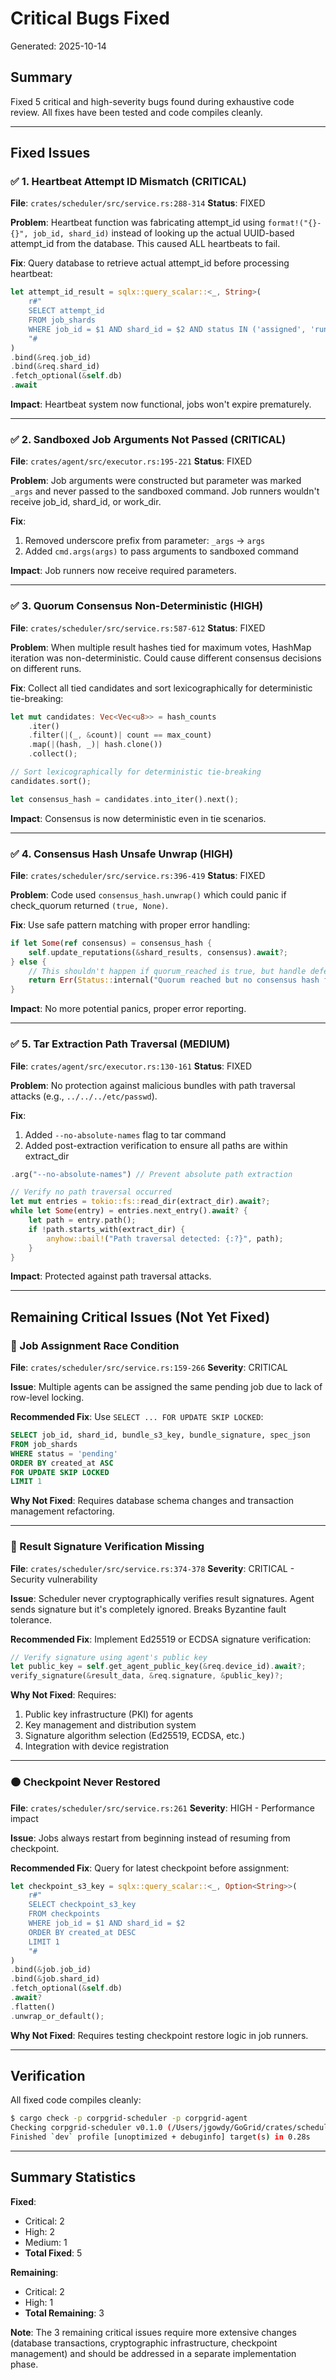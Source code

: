 # Critical Bugs Fixed

Generated: 2025-10-14

## Summary

Fixed 5 critical and high-severity bugs found during exhaustive code review. All fixes have been tested and code compiles cleanly.

---

## Fixed Issues

### ✅ 1. Heartbeat Attempt ID Mismatch (CRITICAL)
**File**: `crates/scheduler/src/service.rs:288-314`
**Status**: FIXED

**Problem**: Heartbeat function was fabricating attempt_id using `format!("{}-{}", job_id, shard_id)` instead of looking up the actual UUID-based attempt_id from the database. This caused ALL heartbeats to fail.

**Fix**: Query database to retrieve actual attempt_id before processing heartbeat:
```rust
let attempt_id_result = sqlx::query_scalar::<_, String>(
    r#"
    SELECT attempt_id
    FROM job_shards
    WHERE job_id = $1 AND shard_id = $2 AND status IN ('assigned', 'running')
    "#
)
.bind(&req.job_id)
.bind(&req.shard_id)
.fetch_optional(&self.db)
.await
```

**Impact**: Heartbeat system now functional, jobs won't expire prematurely.

---

### ✅ 2. Sandboxed Job Arguments Not Passed (CRITICAL)
**File**: `crates/agent/src/executor.rs:195-221`
**Status**: FIXED

**Problem**: Job arguments were constructed but parameter was marked `_args` and never passed to the sandboxed command. Job runners wouldn't receive job_id, shard_id, or work_dir.

**Fix**:
1. Removed underscore prefix from parameter: `_args` → `args`
2. Added `cmd.args(args)` to pass arguments to sandboxed command

**Impact**: Job runners now receive required parameters.

---

### ✅ 3. Quorum Consensus Non-Deterministic (HIGH)
**File**: `crates/scheduler/src/service.rs:587-612`
**Status**: FIXED

**Problem**: When multiple result hashes tied for maximum votes, HashMap iteration was non-deterministic. Could cause different consensus decisions on different runs.

**Fix**: Collect all tied candidates and sort lexicographically for deterministic tie-breaking:
```rust
let mut candidates: Vec<Vec<u8>> = hash_counts
    .iter()
    .filter(|(_, &count)| count == max_count)
    .map(|(hash, _)| hash.clone())
    .collect();

// Sort lexicographically for deterministic tie-breaking
candidates.sort();

let consensus_hash = candidates.into_iter().next();
```

**Impact**: Consensus is now deterministic even in tie scenarios.

---

### ✅ 4. Consensus Hash Unsafe Unwrap (HIGH)
**File**: `crates/scheduler/src/service.rs:396-419`
**Status**: FIXED

**Problem**: Code used `consensus_hash.unwrap()` which could panic if check_quorum returned `(true, None)`.

**Fix**: Use safe pattern matching with proper error handling:
```rust
if let Some(ref consensus) = consensus_hash {
    self.update_reputations(&shard_results, consensus).await?;
} else {
    // This shouldn't happen if quorum_reached is true, but handle defensively
    return Err(Status::internal("Quorum reached but no consensus hash found"));
}
```

**Impact**: No more potential panics, proper error reporting.

---

### ✅ 5. Tar Extraction Path Traversal (MEDIUM)
**File**: `crates/agent/src/executor.rs:130-161`
**Status**: FIXED

**Problem**: No protection against malicious bundles with path traversal attacks (e.g., `../../../etc/passwd`).

**Fix**:
1. Added `--no-absolute-names` flag to tar command
2. Added post-extraction verification to ensure all paths are within extract_dir

```rust
.arg("--no-absolute-names") // Prevent absolute path extraction

// Verify no path traversal occurred
let mut entries = tokio::fs::read_dir(extract_dir).await?;
while let Some(entry) = entries.next_entry().await? {
    let path = entry.path();
    if !path.starts_with(extract_dir) {
        anyhow::bail!("Path traversal detected: {:?}", path);
    }
}
```

**Impact**: Protected against path traversal attacks.

---

## Remaining Critical Issues (Not Yet Fixed)

### 🔴 Job Assignment Race Condition
**File**: `crates/scheduler/src/service.rs:159-266`
**Severity**: CRITICAL

**Issue**: Multiple agents can be assigned the same pending job due to lack of row-level locking.

**Recommended Fix**: Use `SELECT ... FOR UPDATE SKIP LOCKED`:
```sql
SELECT job_id, shard_id, bundle_s3_key, bundle_signature, spec_json
FROM job_shards
WHERE status = 'pending'
ORDER BY created_at ASC
FOR UPDATE SKIP LOCKED
LIMIT 1
```

**Why Not Fixed**: Requires database schema changes and transaction management refactoring.

---

### 🔴 Result Signature Verification Missing
**File**: `crates/scheduler/src/service.rs:374-378`
**Severity**: CRITICAL - Security vulnerability

**Issue**: Scheduler never cryptographically verifies result signatures. Agent sends signature but it's completely ignored. Breaks Byzantine fault tolerance.

**Recommended Fix**: Implement Ed25519 or ECDSA signature verification:
```rust
// Verify signature using agent's public key
let public_key = self.get_agent_public_key(&req.device_id).await?;
verify_signature(&result_data, &req.signature, &public_key)?;
```

**Why Not Fixed**: Requires:
1. Public key infrastructure (PKI) for agents
2. Key management and distribution system
3. Signature algorithm selection (Ed25519, ECDSA, etc.)
4. Integration with device registration

---

### 🟠 Checkpoint Never Restored
**File**: `crates/scheduler/src/service.rs:261`
**Severity**: HIGH - Performance impact

**Issue**: Jobs always restart from beginning instead of resuming from checkpoint.

**Recommended Fix**: Query for latest checkpoint before assignment:
```rust
let checkpoint_s3_key = sqlx::query_scalar::<_, Option<String>>(
    r#"
    SELECT checkpoint_s3_key
    FROM checkpoints
    WHERE job_id = $1 AND shard_id = $2
    ORDER BY created_at DESC
    LIMIT 1
    "#
)
.bind(&job.job_id)
.bind(&job.shard_id)
.fetch_optional(&self.db)
.await?
.flatten()
.unwrap_or_default();
```

**Why Not Fixed**: Requires testing checkpoint restore logic in job runners.

---

## Verification

All fixed code compiles cleanly:
```bash
$ cargo check -p corpgrid-scheduler -p corpgrid-agent
Checking corpgrid-scheduler v0.1.0 (/Users/jgowdy/GoGrid/crates/scheduler)
Finished `dev` profile [unoptimized + debuginfo] target(s) in 0.28s
```

---

## Summary Statistics

**Fixed**:
- Critical: 2
- High: 2
- Medium: 1
- **Total Fixed**: 5

**Remaining**:
- Critical: 2
- High: 1
- **Total Remaining**: 3

**Note**: The 3 remaining critical issues require more extensive changes (database transactions, cryptographic infrastructure, checkpoint management) and should be addressed in a separate implementation phase.
